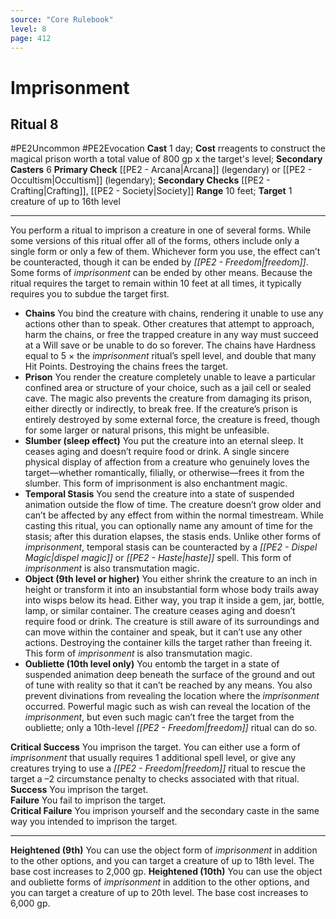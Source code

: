```yaml
---
source: "Core Rulebook"
level: 8
page: 412
---
```


# Imprisonment
## Ritual 8
#PE2Uncommon #PE2Evocation 
**Cast** 1 day; **Cost** rreagents to construct the magical prison worth a total value of 800 gp x the target's level; **Secondary Casters** 6
**Primary Check** [[PE2 - Arcana|Arcana]] (legendary) or [[PE2 - Occultism|Occultism]] (legendary); **Secondary Checks** [[PE2 - Crafting|Crafting]], [[PE2 - Society|Society]]
**Range** 10 feet; **Target** 1 creature of up to 16th level

-----
You perform a ritual to imprison a creature in one of several forms. While some versions of this ritual offer all of the forms, others include only a single form or only a few of them. Whichever form you use, the effect can’t be counteracted, though it can be ended by *[[PE2 - Freedom|freedom]]*. Some forms of *imprisonment* can be ended by other means. Because the ritual requires the target to remain within 10 feet at all times, it typically requires you to subdue the target first.
- **Chains** You bind the creature with chains, rendering it unable to use any actions other than to speak. Other creatures that attempt to approach, harm the chains, or free the trapped creature in any way must succeed at a Will save or be unable to do so forever. The chains have Hardness equal to 5 × the *imprisonment* ritual’s spell level, and double that many Hit Points. Destroying the chains frees the target.
- **Prison** You render the creature completely unable to leave a particular confined area or structure of your choice, such as a jail cell or sealed cave. The magic also prevents the creature from damaging its prison, either directly or indirectly, to break free. If the creature’s prison is entirely destroyed by some external force, the creature is freed, though for some larger or natural prisons, this might be unfeasible.
- **Slumber (sleep effect)** You put the creature into an eternal sleep. It ceases aging and doesn’t require food or drink. A single sincere physical display of affection from a creature who genuinely loves the target—whether romantically, filially, or otherwise—frees it from the slumber. This form of imprisonment is also enchantment magic.
- **Temporal Stasis** You send the creature into a state of suspended animation outside the flow of time. The creature doesn’t grow older and can’t be affected by any effect from within the normal timestream. While casting this ritual, you can optionally name any amount of time for the stasis; after this duration elapses, the stasis ends. Unlike other forms of *imprisonment*, temporal stasis can be counteracted by a *[[PE2 - Dispel Magic|dispel magic]]* or *[[PE2 - Haste|haste]]* spell. This form of *imprisonment* is also transmutation magic.
- **Object (9th level or higher)** You either shrink the creature to an inch in height or transform it into an insubstantial form whose body trails away into wisps below its head. Either way, you trap it inside a gem, jar, bottle, lamp, or similar container. The creature ceases aging and doesn’t require food or drink. The creature is still aware of its surroundings and can move within the container and speak, but it can’t use any other actions. Destroying the container kills the target rather than freeing it. This form of *imprisonment* is also transmutation magic.
- **Oubliette (10th level only)** You entomb the target in a state of suspended animation deep beneath the surface of the ground and out of tune with reality so that it can’t be reached by any means. You also prevent divinations from revealing the location where the *imprisonment* occurred. Powerful magic such as wish can reveal the location of the *imprisonment*, but even such magic can’t free the target from the oubliette; only a 10th-level *[[PE2 - Freedom|freedom]]* ritual can do so.

**Critical Success** You imprison the target. You can either use a form of *imprisonment* that usually requires 1 additional spell level, or give any creatures trying to use a *[[PE2 - Freedom|freedom]]* ritual to rescue the target a –2 circumstance penalty to checks associated with that ritual.
**Success** You imprison the target.  
**Failure** You fail to imprison the target.  
**Critical Failure** You imprison yourself and the secondary caste in the same way you intended to imprison the target. 

---
**Heightened (9th)** You can use the object form of *imprisonment* in addition to the other options, and you can target a creature of up to 18th level. The base cost increases to 2,000 gp. 
**Heightened (10th)** You can use the object and oubliette forms of *imprisonment* in addition to the other options, and you can target a creature of up to 20th level. The base cost increases to 6,000 gp.